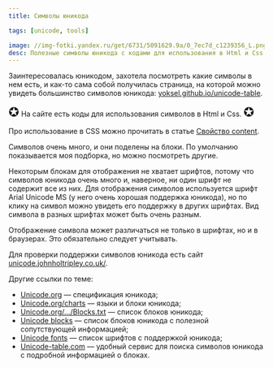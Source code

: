```yaml
---
title: Символы юникода

tags: [unicode, tools]

image: //img-fotki.yandex.ru/get/6731/5091629.9a/0_7ec7d_c1239356_L.png
desc: Полезные символы юникода с кодами для использования в Html и Css.
---
```


Заинтересовалась юникодом, захотела посмотреть какие символы в нем есть, и как-то сама собой получилась страница, на которой можно увидеть большинство символов юникода: <a href="http://yoksel.github.io/unicode-table/">yoksel.github.io/unicode-table</a>.<!--more-->

<div><span style="font-size:25px">&#10026;</span> На сайте есть коды для использования символов в Html и Css. <span style="font-size:25px">&#10026;</span></div>

Про использование в CSS можно прочитать в статье <a href="/content/">Свойство content</a>.

Символов очень много, и они поделены на блоки. По умолчанию показывается моя подборка, но можно посмотреть другие.

Некоторым блокам для отображения не хватает шрифтов, потому что символов юникода очень много и, наверное, ни один шрифт не содержит все из них. Для отображения символов используется шрифт Arial Unicode MS (у него очень хорошая поддержка юникода), но по клику на символ можно увидеть его поддержку в других шрифтах. Вид символа в разных шрифтах может быть очень разным.

Отображение символа может различаться не только в шрифтах, но и в браузерах. Это обязательно следует учитывать.

Для проверки поддержки символов юникода есть сайт <a href="http://unicode.johnholtripley.co.uk/">unicode.johnholtripley.co.uk/</a>.

Другие ссылки по теме:

<ul class="list--links">
    <li><a href="http://www.unicode.org/" target="_blank">Unicode.org</a> — спецификация юникода;</li>
    <li><a href="http://www.unicode.org/charts/" target="_blank">Unicode.org/charts</a> — языки и блоки юникода;</li>
    <li><a href="http://www.unicode.org/Public/UCD/latest/ucd/Blocks.txt" target="_blank">Unicode.org/.../Blocks.txt</a> — список блоков юникода</a>;</li>
    <li><a href="http://en.wikipedia.org/wiki/Unicode_block" target="_blank">Unicode blocks</a> — список блоков юникода c полезной сопутствующей информацией;</li>
    <li><a href="http://en.wikipedia.org/wiki/Unicode_font" target="_blank">Unicode fonts</a> — список шрифтов с поддержкой юникода;</li>
    <li><a href="http://unicode-table.com/" target="_blank">Unicode-table.com</a> — удобный сервис для поиска символов юникода с подробной информацией о блоках.</li>
</ul>
